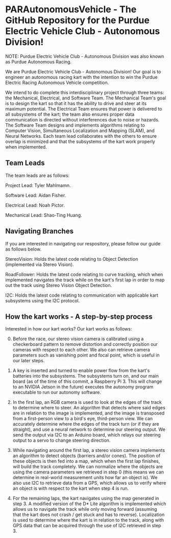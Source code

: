 # PARAutonomousVehicle - The GitHub Repository for the Purdue Electric Vehicle Club - Autonomous Division!

NOTE: Purdue Electric Vehicle Club - Autonomous Division was also known as Purdue Autonomous Racing. 

We are Purdue Electric Vehicle Club - Autonomous Division! Our goal is to engineer an autonomous racing kart with the intention to win the Purdue Electric Racing Autonomous Vehicle competition. 

We intend to do complete this interdisciplinary project through three teams: the Mechanical, Electrical, and Software Team. The Mechanical Team's goal is to design the kart so that it has the ability to drive and steer at its maximum potential. The Electrical Team ensures that power is delivered to all subsystems of the kart; the team also ensures proper data communication is directed without interferences due to noise or hazards. The Software Team designs and implements algorithms relating to Computer Vision, Simultaneous Localization and Mapping (SLAM), and Neural Networks. Each team lead collaborates with the others to ensure overlap is minimized and that the subsystems of the kart work properly when implemented. 

## Team Leads

The team leads are as follows:

Project Lead: Tyler Mahlmamn.

Software Lead: Aidan Fisher.

Electrical Lead: Noah Pictor.

Mechanical Lead: Shao-Ting Huang. 

## Navigating Branches

If you are interested in navigating our respository, please follow our guide as follows below. 

StereoVision: Holds the latest code relating to Object Detection (implemented via Stereo Vision). 

RoadFollower: Holds the latest code relating to curve tracking, which when implemented navigates the track while on the kart's first lap in order to map out the track using Stereo Vision Object Detection. 

I2C: Holds the latest code relating to communication with applicable kart subsystems using the I2C protocol. 


## How the kart works - A step-by-step process

Interested in how our kart works? Our kart works as follows: 

0) Before the race, our stereo vision camera is calibrated using a checkerboard pattern to remove distortion and correctly position our cameras with respect to each other. We also can retrieve camera parameters such as vanishing point and focal point, which is useful in our later steps. 

1) A key is inserted and turned to enable power flow from the kart's batteries into the subsystems. The subsystems turn on, and our main board (as of the time of this commit, a Raspberry Pi 3. This will change to an NVIDIA Jetson in the future) executes the autonomy program executable to run our autonomy software. 

2) In the first lap, an RGB camera is used to look at the edges of the track to determine where to steer. An algorithm that detects where said edges are in relation to the image is implemented, and the image is transposed from a first-person view to a bird's eye, third-person view. We can accurately determine where the edges of the track turn (or if they are straight), and use a neural network to determine our steering output. We send the output via I2C to an Arduino board, which relays our steering output to a servo to change steering direction. 

3) While navigating around the first lap, a stereo vision camera implements an algorithm to detect objects (barriers and/or cones). The position of these objects is then fed into a map, which when the first lap finishes, will build the track completely. We can normalize where the objects are using the camera parameters we retrieved in step 0 (this means we can determine in real-world measurement units how far an object is). We also use I2C to retrieve data from a GPS, which allows us to verify where an object is with respect to the kart when step 4 is run. 

4) For the remaining laps, the kart navigates using the map generated in step 3. A modified version of the D* Lite algorithm is implemented which allows us to navigate the track while only moving forward (assuming that the kart does not crash / get stuck and has to reverse). Localization is used to determine where the kart is in relation to the track, along with GPS data that can be acquired through the use of I2C retrieved in step 3. 
